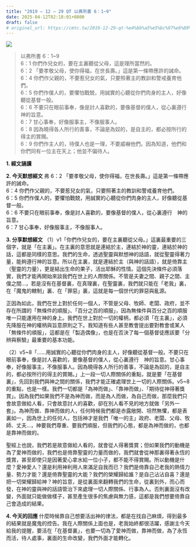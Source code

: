 ```yaml
---
title: "2019 – 12 – 29 QT 以弗所書 6：1~9"
date: 2025-04-12T02:18:01+0800
draft: false
# original_url: https://cmtc.tw/2019-12-29-qt-%e4%bb%a5%e5%bc%97%e6%89%80%e6%9b%b8-6%ef%bc%9a19
---
```


![](/images/qt.jpg)
> 以弗所書 6：1\~9  
> 6：1 你們作兒女的，要在主裏聽從父母，這是理所當然的。  
> 6：2 「要孝敬父母，使你得福，在世長壽。」這是第一條帶應許的誡命。  
> 6：4 你們作父親的，不要惹兒女的氣，只要照著主的教訓和警戒養育他們。  
> 6：5 你們作僕人的，要懼怕戰兢，用誠實的心聽從你們肉身的主人，好像聽從基督一般。  
> 6：6 不要只在眼前事奉，像是討人喜歡的，要像基督的僕人，從心裏遵行　神的旨意。  
> 6：7 甘心事奉，好像服事主，不像服事人。  
> 6：8 因為曉得各人所行的善事，不論是為奴的，是自主的，都必按所行的得主的賞賜。  
> 6：9 你們作主人的，待僕人也是一理，不要威嚇他們。因為知道，他們和你們同有一位主在天上；他並不偏待人。

**1. 經文誦讀**

**2.  今天默想經文**
弗 6：2 「要孝敬父母，使你得福，在世長壽。」這是第一條帶應許的誡命。  
6：4 你們作父親的，不要惹兒女的氣，只要照著主的教訓和警戒養育他們。  
6：5 你們作僕人的，要懼怕戰兢，用誠實的心聽從你們肉身的主人，好像聽從基督一般。  
6：6 不要只在眼前事奉，像是討人喜歡的，要像基督的僕人，從心裏遵行　神的旨意。  
6：7 甘心事奉，好像服事主，不像服事人。

**3. 分享默想經文**
（1）v1「你們作兒女的，要在主裏聽從父母。」這裏最重要的三個字，就是「在主裏」。在主裏的意思就是連結於主，連結於神的靈，連結於神的話，這都是同樣的意思。我們的生命，透過聖靈與默想神的話語，就從聖靈得著力量，能夠遵行神的旨意。所以在主裏，就是連結於主（與神的話語），就是倚靠主（聖靈的力量），更是結出生命的果子，活出耶穌的性情。這個先決條件必須落實，我們才能再開始來談我們在世上的人際關係。不管是夫妻之間、親子之間、主僕之間…，若是沒有在基督裏，在真理裏，在聖靈裏，我們就只能在「老我」裏，在「魔鬼的轄制」裏、在「罪惡」裏，這就是每一個世代的罪惡與亂源。

正因為如此，我們在世上對於任何一個人，不管是父母、牧師、老闆、政府，並不存在所謂的「無條件的順服」、「百分之百的順服」，因為無條件與百分之百的順服唯一只能運用在神的身上。我們在世上對於一切的權柄，都必須「在主裏」，必須先降服在神的權柄與旨意原則之下。我知道有些人甚至教會提出要對教會或某人「無條件的順服」，這都是在「製造偶像」，也是在否決了每一個基督徒應該要「分辨與察驗」最重要的基本功能。

（2）v5\~8「……用誠實的心聽從你們肉身的主人，好像聽從基督一般。不要只在眼前事奉，像是討人喜歡的，要像基督的僕人，從心裏遵行　神的旨意。甘心事奉，好像服事主，不像服事人。因為曉得各人所行的善事，不論是為奴的，是自主的，都必按所行的得主的賞賜。」上一段一切人際關係的重點，就是要「在基督裏」，先回到我們與神之間的關係，我們才能正確處理世上一切的人際關係。v5\~8的重點，也是一樣。我們一切都是「為神而做」、「靠神而做」、「期待從神得著獎賞」。因為我們如果我們不是為神而做，而是為人而做，為自己而做，那麼我們只會故意做給人看，只會故意討人的喜歡，卻在別人看不見的地方就做「另外一套」。為神而做、靠神而做的人，任何時候我們都是赤露敞開、坦然無懼，都是表裏如一，因為世上的任何人，包括神才是我們「唯一的主」政府、老闆、父母、牧師、丈夫…，神要我們尊重、要我們順服，但我們的心態，都是為神而做的，也都是靠神而做的。

聖經上也說，我們若是故意做給人看的，就會從人得著獎賞；但如果我們的動機是為了愛神而做的，我們也是倚靠聖靈的力量而做的，我們就會從神那裏得著永恆的獎賞，甚至即使只是因著愛心拿水給一位小子，都不能不得賞賜。所以動機是什麼？愛神愛人？還是利用神利用人來滿足自我而已？我們是倚靠自己老我的熱情力量、勢力才能？還是倚靠聖靈的大能？我們的榮耀歸給誰？是自己沾沾自喜？還是把一切榮耀歸給神？神的旨意，是從裏面來翻轉我們的生命，從裏到外，而心而發，在神的靈與神的話語管治下來處理一切人際關係、行事為人。否則裏面沒有改變，外面就只能做做樣子，甚至產生很多的焦慮與無力感，這都是我們想要倚靠自己會造成的結果。

**4. 今天的回應**
什麼時候靠自己想要活出神的律法，都是在找自己麻煩，得到最多的結果就是魔鬼的控告。我在人際關係上面也是，老我始終都很活躍，感謝主今天給我的提醒，要活在「在基督裏」，也要一切為了愛神而做，靠神而做，為了永恆而活，待人處事，裏面的生命改變，我們外面才能轉化。
